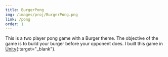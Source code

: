 ```yaml
---
title: BurgerPong
img: /images/proj/BurgerPong.png
link: /pong
order: 1
---
```


This is a two player pong game with a Burger theme. The objective of the game is to build your burger before your opponent does. I built this game in [Unity](https://unity.com/){:target="_blank"}.